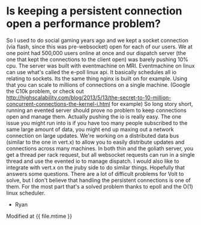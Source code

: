 # Is keeping a persistent connection open a performance problem?

So I used to do social gaming years ago and we kept a socket connection (via flash, since this was pre-websocket) open for each of our users. We at one point had 500,000 users online at once and our dispatch server (the one that kept the connections to the client open) was barely pushing 10% cpu. The server was built with eventmachine on MRI. Eventmachine on linux can use what's called the e-poll linux api. It basically schedules all io relating to sockets. Its the same thing nginx is built on for example. Using that you can scale to millions of connections on a single machine. (Google the C10k problem, or check out http://highscalability.com/blog/2013/5/13/the-secret-to-10-million-concurrent-connections-the-kernel-i.html for example) So long story short, running an evented server should prove no problem to keep connections open and manage them. Actually pushing the io is really easy. The one issue you might run into is if you have too many people subscribed to the same large amount of data, you might end up maxing out a network connection on large updates. We're working on a distributed data bus (similar to the one in vert.x) to allow you to easily distribute updates and connections across many machines. In both thin and the goliath server, you get a thread per rack request, but all websocket requests can run in a single thread and use the evented io to manage dispatch. I would also like to integrate with vert.x on the jruby side to do similar things.
Hopefully that answers some questions. There are a lot of difficult problems for Volt to solve, but I don't believe that handling the persistent connections is one of them. For the most part that's a solved problem thanks to epoll and the O(1) linux scheduler.

- Ryan

Modified at {{ file.mtime }}
